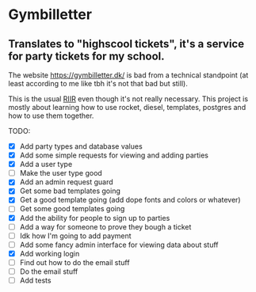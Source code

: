 # Gymbilletter
## Translates to "highscool tickets", it's a service for party tickets for my school.
The website https://gymbilletter.dk/ is bad from a technical standpoint (at least according to me like tbh it's not that bad but still).

This is the usual [RIIR](https://transitiontech.ca/random/RIIR) even though it's not really necessary.
This project is mostly about learning how to use rocket, diesel, templates, postgres and how to use them together.

TODO:
 - [x] Add party types and database values
 - [x] Add some simple requests for viewing and adding parties
 - [x] Add a user type
 - [ ] Make the user type good
 - [x] Add an admin request guard
 - [x] Get some bad templates going
 - [x] Get a good template going (add dope fonts and colors or whatever)
 - [ ] Get some good templates going
 - [x] Add the ability for people to sign up to parties
 - [ ] Add a way for someone to prove they bough a ticket
 - [ ] Idk how I'm going to add payment
 - [ ] Add some fancy admin interface for viewing data about stuff
 - [x] Add working login
 - [ ] Find out how to do the email stuff
 - [ ] Do the email stuff
 - [ ] Add tests
